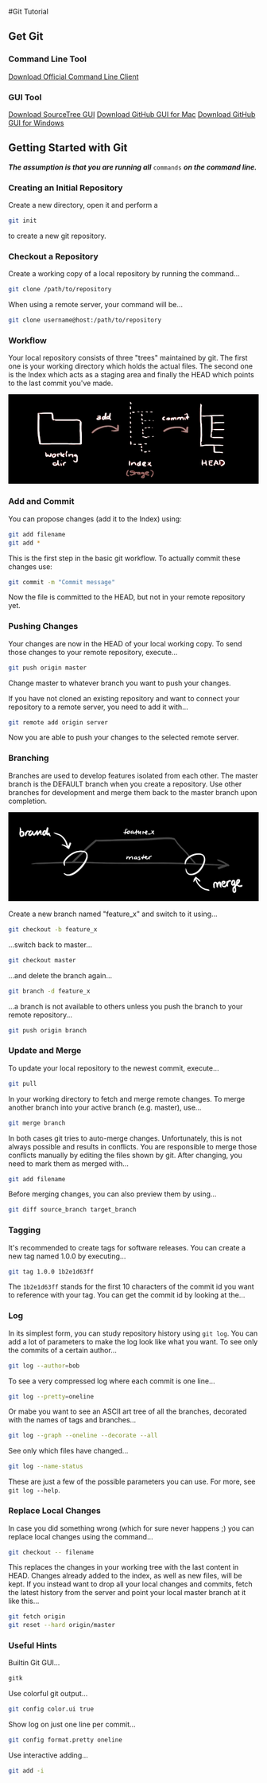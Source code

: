 #Git Tutorial
<!--TOC-->
## Get Git
### Command Line Tool
[Download Official Command Line Client](http://git-scm.com/download)

### GUI Tool
[Download SourceTree GUI](http://www.sourcetreeapp.com)
[Download GitHub GUI for Mac](https://mac.github.com)
[Download GitHub GUI for Windows](https://windows.github.com)

## Getting Started with Git
***The assumption is that you are running all*** `commands` ***on the command line.***

### Creating an Initial Repository
Create a new directory, open it and perform a

```bash
git init
```

to create a new git repository.

### Checkout a Repository
Create a working copy of a local repository by running the command…

```bash
git clone /path/to/repository
```

When using a remote server, your command will be…

```bash
git clone username@host:/path/to/repository
```

### Workflow
Your local repository consists of three "trees" maintained by git. The first one is your working directory which holds the actual files. The second one is the Index which acts as a staging area and finally the HEAD which points to the last commit you've made.

![Workflow Diagram](./images/Workflow.png)

### Add and Commit
You can propose changes (add it to the Index) using:

```bash
git add filename
git add *
```

This is the first step in the basic git workflow. To actually commit these changes use:

```bash
git commit -m "Commit message"
```

Now the file is committed to the HEAD, but not in your remote repository yet.

### Pushing Changes
Your changes are now in the HEAD of your local working copy. To send those changes to your remote repository, execute…

```bash
git push origin master
```

Change master to whatever branch you want to push your changes.

If you have not cloned an existing repository and want to connect your repository to a remote server, you need to add it with…

```bash
git remote add origin server
```

Now you are able to push your changes to the selected remote server.

### Branching
Branches are used to develop features isolated from each other. The master branch is the DEFAULT branch when you create a repository. Use other branches for development and merge them back to the master branch upon completion.

![Branching Diagram](./images/Branching.png)

Create a new branch named "feature_x" and switch to it using…

```bash
git checkout -b feature_x
```

…switch back to master…

```bash
git checkout master
```

…and delete the branch again…

```bash
git branch -d feature_x
```

…a branch is not available to others unless you push the branch to your remote repository…

```bash
git push origin branch
```

### Update and Merge
To update your local repository to the newest commit, execute…

```bash
git pull
```

In your working directory to fetch and merge remote changes. To merge another branch into your active branch (e.g. master), use…

```bash
git merge branch
```

In both cases git tries to auto-merge changes. Unfortunately, this is not always possible and results in conflicts. You are responsible to merge those conflicts manually by editing the files shown by git. After changing, you need to mark them as merged with…

```bash
git add filename
```

Before merging changes, you can also preview them by using…

```bash
git diff source_branch target_branch
```

### Tagging
It's recommended to create tags for software releases. You can create a new tag named 1.0.0 by executing…

```bash
git tag 1.0.0 1b2e1d63ff
```

The `1b2e1d63ff` stands for the first 10 characters of the commit id you want to reference with your tag. You can get the commit id by looking at the…

### Log
In its simplest form, you can study repository history using `git log`. You can add a lot of parameters to make the log look like what you want. To see only the commits of a certain author…

```bash
git log --author=bob
```

To see a very compressed log where each commit is one line…

```bash
git log --pretty=oneline
```

Or mabe you want to see an ASCII art tree of all the branches, decorated with the names of tags and branches…

```bash
git log --graph --oneline --decorate --all
```

See only which files have changed…

```bash
git log --name-status
```

These are just a few of the possible parameters you can use. For more, see `git log --help`.

### Replace Local Changes
In case you did something wrong (which for sure never happens ;) you can replace local changes using the command…

```bash
git checkout -- filename
```

This replaces the changes in your working tree with the last content in HEAD. Changes already added to the index, as well as new files, will be kept. If you instead want to drop all your local changes and commits, fetch the latest history from the server and point your local master branch at it like this…

```bash
git fetch origin
git reset --hard origin/master
```

### Useful Hints
Builtin Git GUI…

```bash
gitk
```

Use colorful git output…

```bash
git config color.ui true
```

Show log on just one line per commit…

```bash
git config format.pretty oneline
```

Use interactive adding…

```bash
git add -i
```
